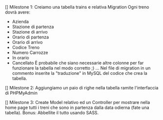 [] Milestone 1:
Creiamo una tabella trains e relativa Migration
Ogni treno dovrà avere:
- Azienda
- Stazione di partenza
- Stazione di arrivo
- Orario di partenza
- Orario di arrivo
- Codice Treno
- Numero Carrozze
- In orario
- Cancellato
È probabile che siano necessarie altre colonne per far funzionare la tabella nel modo corretto ;) ...
Nel file di migration in un commento inserite la "traduzione" in MySQL del codice che crea la tabella.

[] Milestone 2:
Aggiungiamo un paio di righe nella tabella ramite l'interfaccia di PHPMyAdmin

[] Milestone 3:
Create Model relativo ed un Controller per mostrare nella home page tutti i treni che sono in partenza dalla data odierna (fate una tabella).
Bonus:
Abbellite il tutto usando SASS.
